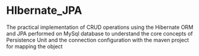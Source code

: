 # HIbernate_JPA
The practical implementation of CRUD operations using the Hibernate ORM and JPA performed on MySql database to understand the core concepts of Persistence Unit and the connection configuration with the maven project for mapping the object
